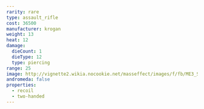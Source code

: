 ```yaml
---
rarity: rare
type: assault_rifle
cost: 36500
manufacturer: krogan
weight: 13
heat: 12
damage:
  dieCount: 1
  dieType: 12
  type: piercing
range: 25
image: http://vignette2.wikia.nocookie.net/masseffect/images/f/fb/ME3_Striker_Assault_Rifle.png/revision/latest?cb=20120411201310
andromeda: false
properties:
  - recoil
  - two-handed
---
```

